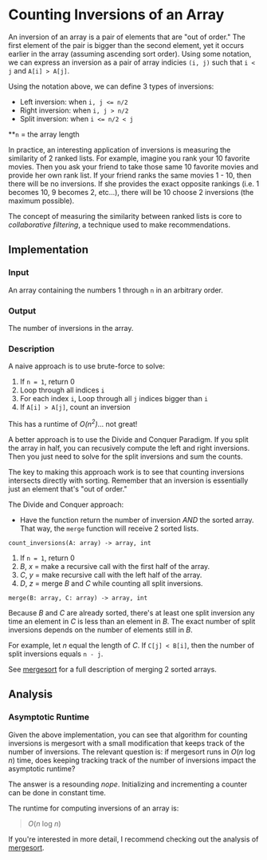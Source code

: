 # Counting Inversions of an Array

An inversion of an array is a pair of elements that are "out of order." The
first element of the pair is bigger than the second element, yet it occurs
earlier in the array (assuming ascending sort order). Using some notation, we
can express an inversion as a pair of array indicies `(i, j)` such that `i < j`
and `A[i] > A[j]`.

Using the notation above, we can define 3 types of inversions:
- Left inversion: when `i, j <= n/2`
- Right inversion: when `i, j > n/2` 
- Split inversion: when `i <= n/2 < j`

**`n` = the array length

In practice, an interesting application of inversions is measuring the
similarity of 2 ranked lists. For example, imagine you rank your 10 favorite
movies. Then you ask your friend to take those same 10 favorite movies and
provide her own rank list. If your friend ranks the same movies 1 - 10, then
there will be no inversions. If she provides the exact opposite rankings (i.e. 1
becomes 10, 9 becomes 2, etc...), there will be 10 choose 2 inversions (the
maximum possible).

The concept of measuring the similarity between ranked lists is core to
*collaborative filtering*, a technique used to make recommendations.

## Implementation 

### Input

An array containing the numbers 1 through `n` in an arbitrary order.

### Output

The number of inversions in the array. 

### Description 

A naive approach is to use brute-force to solve:
1. If `n = 1`, return 0
2. Loop through all indices `i`
3. For each index `i`, Loop through all `j` indices bigger than `i`
4. If `A[i] > A[j]`, count an inversion

This has a runtime of *O(n<sup>2</sup>)*... not great!

A better approach is to use the Divide and Conquer Paradigm. If you split the
array in half, you can recusively compute the left and right inversions. Then
you just need to solve for the split inversions and sum the counts.

The key to making this approach work is to see that counting inversions
intersects directly with sorting. Remember that an inversion is essentially
just an element that's "out of order."

The Divide and Conquer approach:
- Have the function return the number of inversion *AND* the sorted array. That
  way, the `merge` function will receive 2 sorted lists.

`count_inversions(A: array) -> array, int`
1. If `n = 1`, return 0
2. *B*, *x* = make a recursive call with the first half of the array.
3. *C*, *y* = make recursive call with the left half of the array.
4. *D*, *z* = merge *B* and *C* while counting all split inversions. 


`merge(B: array, C: array) -> array, int`

Because *B* and *C* are already sorted, there's at least one split inversion any
time an element in *C* is less than an element in *B*. The exact number of split
inversions depends on the number of elements still in *B*.

For example, let *n* equal the length of *C*. If `C[j] < B[i]`, then the number
of split inversions equals `n - j`.

See [mergesort](/algorithms_mixtape/mergesort) for a full description of merging 2 sorted arrays.

## Analysis

### Asymptotic Runtime

Given the above implementation, you can see that algorithm for counting
inversions is mergesort with a small modification that keeps track of the number
of inversions. The relevant question is: if mergesort runs in *O*(*n* log *n*)
time, does keeping tracking track of the number of inversions impact the
asymptotic runtime?

The answer is a resounding *nope*. Initializing and incrementing a counter can be done
in constant time.

The runtime for computing inversions of an array is:

> *O*(*n* log *n*) 

If you're interested in more detail, I recommend checking out the analysis of
[mergesort](/algorithms_mixtape/mergesort).